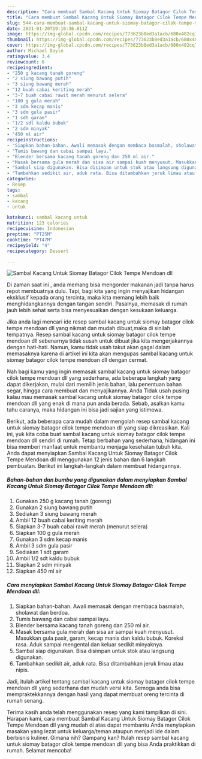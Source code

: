 ```yaml
---
description: "Cara membuat Sambal Kacang Untuk Siomay Batagor Cilok Tempe Mendoan dll yang enak dan Mudah Dibuat"
title: "Cara membuat Sambal Kacang Untuk Siomay Batagor Cilok Tempe Mendoan dll yang enak dan Mudah Dibuat"
slug: 544-cara-membuat-sambal-kacang-untuk-siomay-batagor-cilok-tempe-mendoan-dll-yang-enak-dan-mudah-dibuat
date: 2021-01-20T19:10:36.011Z
image: https://img-global.cpcdn.com/recipes/773623b8ed3a1acb/680x482cq70/sambal-kacang-untuk-siomay-batagor-cilok-tempe-mendoan-dll-foto-resep-utama.jpg
thumbnail: https://img-global.cpcdn.com/recipes/773623b8ed3a1acb/680x482cq70/sambal-kacang-untuk-siomay-batagor-cilok-tempe-mendoan-dll-foto-resep-utama.jpg
cover: https://img-global.cpcdn.com/recipes/773623b8ed3a1acb/680x482cq70/sambal-kacang-untuk-siomay-batagor-cilok-tempe-mendoan-dll-foto-resep-utama.jpg
author: Michael Doyle
ratingvalue: 3.4
reviewcount: 6
recipeingredient:
- "250 g kacang tanah goreng"
- "2 siung bawang putih"
- "3 siung bawang merah"
- "12 buah cabai keriting merah"
- "3-7 buah cabai rawit merah menurut selera"
- "100 g gula merah"
- "3 sdm kecap manis"
- "3 sdm gula pasir"
- "1 sdt garam"
- "1/2 sdt kaldu bubuk"
- "2 sdm minyak"
- "450 ml air"
recipeinstructions:
- "Siapkan bahan-bahan. Awali memasak dengan membaca basmalah, sholawat dan berdoa."
- "Tumis bawang dan cabai sampai layu."
- "Blender bersama kacang tanah goreng dan 250 ml air."
- "Masak bersama gula merah dan sisa air sampai kuah menyusut. Masukkan gula pasir, garam, kecap manis dan kaldu bubuk. Koreksi rasa. Aduk sampai mengental dan keluar sedikit minyaknya."
- "Sambal siap digunakan. Bisa disimpan untuk stok atau langsung digunakan."
- "Tambahkan sedikit air, aduk rata. Bisa ditambahkan jeruk limau atau nipis."
categories:
- Resep
tags:
- sambal
- kacang
- untuk

katakunci: sambal kacang untuk 
nutrition: 123 calories
recipecuisine: Indonesian
preptime: "PT25M"
cooktime: "PT47M"
recipeyield: "4"
recipecategory: Dessert

---
```



![Sambal Kacang Untuk Siomay Batagor Cilok Tempe Mendoan dll](https://img-global.cpcdn.com/recipes/773623b8ed3a1acb/680x482cq70/sambal-kacang-untuk-siomay-batagor-cilok-tempe-mendoan-dll-foto-resep-utama.jpg)

Di zaman  saat ini , anda memang bisa mengorder makanan jadi tanpa harus repot membuatnya dulu. Tapi, bagi kita yang ingin menyajikan hidangan eksklusif kepada orang tercinta, maka kita memang lebih baik menghidangkannya dengan tangan sendiri. Pasalnya, memasak di rumah jauh lebih sehat serta bisa menyesuaikan dengan kesukaan keluarga.

Jika anda lagi mencari ide resep sambal kacang untuk siomay batagor cilok tempe mendoan dll yang nikmat dan mudah dibuat,maka di sinilah tempatnya. Resep sambal kacang untuk siomay batagor cilok tempe mendoan dll  sebenarnya tidak susah untuk dibuat jika kita mengerjakannya dengan hati-hati. Namun, kamu tidak usah takut akan gagal dalam memasaknya 
karena di artikel ini kita akan mengupas sambal kacang untuk siomay batagor cilok tempe mendoan dll dengan cermat.  



Nah bagi kamu yang ingin memasak sambal kacang untuk siomay batagor cilok tempe mendoan dll yang sederhana, ada beberapa langkah yang dapat dikerjakan, mulai dari memilih jenis bahan, lalu penentuan bahan segar, hingga cara membuat dan menyajikannya. Anda Tidak usah pusing kalau mau memasak sambal kacang untuk siomay batagor cilok tempe mendoan dll yang enak di mana pun anda berada. Sebab, asalkan kamu  tahu caranya, maka hidangan ini bisa jadi sajian yang istimewa.

Berikut, ada beberapa cara mudah dalam mengolah resep sambal kacang untuk siomay batagor cilok tempe mendoan dll yang siap dikreasikan. Kali ini, yuk kita coba buat sambal kacang untuk siomay batagor cilok tempe mendoan dll sendiri di rumah. Tetap berbahan yang sederhana, hidangan ini bisa memberi manfaat untuk membantu menjaga kesehatan tubuh kita. Anda dapat menyiapkan Sambal Kacang Untuk Siomay Batagor Cilok Tempe Mendoan dll menggunakan 12 jenis bahan dan 6 langkah pembuatan. Berikut ini langkah-langkah dalam membuat hidangannya.

<!--inarticleads1-->

##### Bahan-bahan dan bumbu yang digunakan dalam menyiapkan Sambal Kacang Untuk Siomay Batagor Cilok Tempe Mendoan dll:

1. Gunakan 250 g kacang tanah (goreng)
1. Gunakan 2 siung bawang putih
1. Sediakan 3 siung bawang merah
1. Ambil 12 buah cabai keriting merah
1. Siapkan 3-7 buah cabai rawit merah (menurut selera)
1. Siapkan 100 g gula merah
1. Gunakan 3 sdm kecap manis
1. Ambil 3 sdm gula pasir
1. Sediakan 1 sdt garam
1. Ambil 1/2 sdt kaldu bubuk
1. Siapkan 2 sdm minyak
1. Siapkan 450 ml air




<!--inarticleads2-->

##### Cara menyiapkan Sambal Kacang Untuk Siomay Batagor Cilok Tempe Mendoan dll:

1. Siapkan bahan-bahan. Awali memasak dengan membaca basmalah, sholawat dan berdoa.
1. Tumis bawang dan cabai sampai layu.
1. Blender bersama kacang tanah goreng dan 250 ml air.
1. Masak bersama gula merah dan sisa air sampai kuah menyusut. Masukkan gula pasir, garam, kecap manis dan kaldu bubuk. Koreksi rasa. Aduk sampai mengental dan keluar sedikit minyaknya.
1. Sambal siap digunakan. Bisa disimpan untuk stok atau langsung digunakan.
1. Tambahkan sedikit air, aduk rata. Bisa ditambahkan jeruk limau atau nipis.




Jadi, itulah artikel tentang  sambal kacang untuk siomay batagor cilok tempe mendoan dll  yang sederhana dan mudah versi kita. Semoga anda bisa mempraktekkannya dengan hasil yang dapat membuat oreng tercinta di rumah senang. 

Terima kasih anda telah menggunakan resep yang kami tampilkan di sini. Harapan kami, cara membuat  Sambal Kacang Untuk Siomay Batagor Cilok Tempe Mendoan dll yang mudah di atas dapat membantu Anda menyiapkan masakan yang lezat untuk keluarga/teman ataupun menjadi ide dalam berbisnis kuliner. Gimana nih? Gampang kan? Itulah resep sambal kacang untuk siomay batagor cilok tempe mendoan dll yang bisa Anda praktikkan di rumah. Selamat mencoba!


